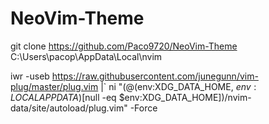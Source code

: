 # NeoVim-Theme
git clone https://github.com/Paco9720/NeoVim-Theme C:\Users\pacop\AppData\Local\nvim

iwr -useb https://raw.githubusercontent.com/junegunn/vim-plug/master/plug.vim |`
    ni "$(@($env:XDG_DATA_HOME, $env:LOCALAPPDATA)[$null -eq $env:XDG_DATA_HOME])/nvim-data/site/autoload/plug.vim" -Force

